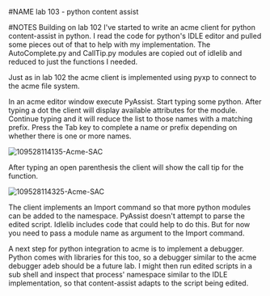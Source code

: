 #NAME
lab 103 - python content assist

#NOTES
Building on lab 102 I've started to write an acme client for python content-assist in python. I read the code for python's IDLE editor and pulled some pieces out of that to help with my implementation. The AutoComplete.py and CallTip.py modules are copied out of idlelib and reduced to just the functions I needed.

Just as in lab 102 the acme client is implemented using pyxp to connect to the acme file system.

In an acme editor window execute PyAssist. Start typing some python. After typing a dot the client will display available attributes for the module. Continue typing and it will reduce the list to those names with a matching prefix. Press the Tab key to complete a name or prefix depending on whether there is one or more names.

![109528114135-Acme-SAC](109528114135-acme-sac_3667829637_o.png)

After typing an open parenthesis the client will show the call tip for the function.

![109528114325-Acme-SAC](109528114325-acme-sac_3667832967_o.png)

The client implements an Import command so that more python modules can be added to the namespace. PyAssist doesn't attempt to parse the edited script. Idlelib includes code that could help to do this. But for now you need to pass a module name as argument to the Import command.

A next step for python integration to acme is to implement a debugger. Python comes with libraries for this too, so a debugger similar to the acme debugger adeb should be a future lab. I might then run edited scripts in a sub shell and inspect that process' namespace similar to the IDLE implementation, so that content-assist adapts to the script being edited.
